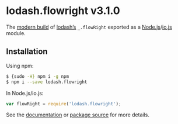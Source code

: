 # lodash.flowright v3.1.0

The [modern build](https://github.com/lodash/lodash/wiki/Build-Differences) of [lodash’s](https://lodash.com/) `_.flowRight` exported as a [Node.js](http://nodejs.org/)/[io.js](https://iojs.org/) module.

## Installation

Using npm:

```bash
$ {sudo -H} npm i -g npm
$ npm i --save lodash.flowright
```

In Node.js/io.js:

```js
var flowRight = require('lodash.flowright');
```

See the [documentation](https://lodash.com/docs#flowRight) or [package source](https://github.com/lodash/lodash/blob/3.1.0-npm-packages/lodash.flowright) for more details.
